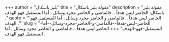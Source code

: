 +++
author = "بليز باسكال"
title = "مقولة بليز باسكال"
description = "مقولة بليز باسكال: الحاضر ليس هدفاً .. فالماضي و الحاضر مجرد وسائل ، أما المستقبل فهو الهدف ."
quote = '''الحاضر ليس هدفاً .. فالماضي و الحاضر مجرد وسائل ، أما المستقبل فهو الهدف .'''
slug = "الحاضر-ليس-هدفاً--فالماضي-و-الحاضر-مجرد-وسائل--أما-المستقبل-فهو-الهدف"
+++
الحاضر ليس هدفاً .. فالماضي و الحاضر مجرد وسائل ، أما المستقبل فهو الهدف .

